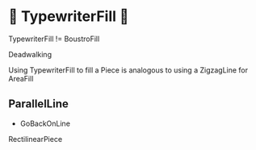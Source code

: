 # 🔺 <route>TypewriterFill </route>🔺

TypewriterFill != BoustroFill

Deadwalking

Using TypewriterFill to fill a Piece is analogous to using a ZigzagLine for AreaFill

## ParallelLine

- GoBackOnLine

RectilinearPiece

<!-- @include: /../Placeholder_RouteProfile.md -->

